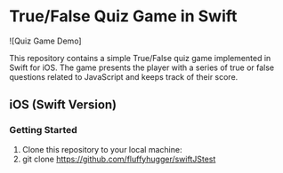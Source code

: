 # True/False Quiz Game in Swift

![Quiz Game Demo]

This repository contains a simple True/False quiz game implemented in Swift for iOS. The game presents the player with a series of true or false questions related to JavaScript and keeps track of their score.

## iOS (Swift Version)

### Getting Started

1. Clone this repository to your local machine:
2. 
   git clone https://github.com/fluffyhugger/swiftJStest

